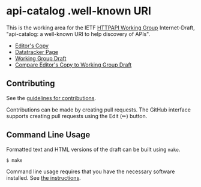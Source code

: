 # api-catalog .well-known URI

This is the working area for the IETF [HTTPAPI Working Group](https://datatracker.ietf.org/wg/httpapi/documents/) Internet-Draft, "api-catalog: a well-known URI to help discovery of APIs".

* [Editor's Copy](https://ietf-wg-httpapi.github.io/api-catalog/#go.draft-ietf-httpapi-api-catalog.html)
* [Datatracker Page](https://datatracker.ietf.org/doc/draft-ietf-httpapi-api-catalog)
* [Working Group Draft](https://datatracker.ietf.org/doc/html/draft-ietf-httpapi-api-catalog)
* [Compare Editor's Copy to Working Group Draft](https://ietf-wg-httpapi.github.io/api-catalog/#go.draft-ietf-httpapi-api-catalog.diff)


## Contributing

See the
[guidelines for contributions](https://github.com/ietf-wg-httpapi/link-hint/blob/main/CONTRIBUTING.md).

Contributions can be made by creating pull requests.
The GitHub interface supports creating pull requests using the Edit (✏) button.


## Command Line Usage

Formatted text and HTML versions of the draft can be built using `make`.

```sh
$ make
```

Command line usage requires that you have the necessary software installed.  See
[the instructions](https://github.com/martinthomson/i-d-template/blob/main/doc/SETUP.md).

